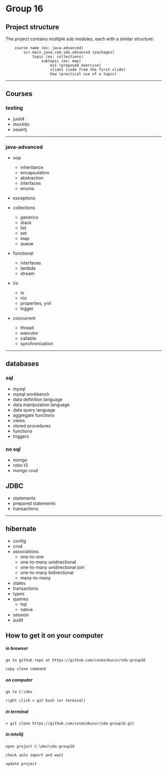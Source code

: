 # Group 16

## Project structure
The project contains multiple sub modules, each with a similar structure:

        course name (ex: java-advanced)
            scr.main.java.com.sda.advanced (packages)
                topic (ex: collections)
                    subtopic (ex: map)
                        ex1 (proposed exercise)
                        slide1 (code from the first slide)
                        how (practical use of a topic)

---

## Courses

### testing
- junit4
- mockito
- assertj

---

### java-advanced
- oop

    - inheritance
    - encapsulation
    - abstraction
    - interfaces
    - enums

- exceptions

- collections

    - generics
    - stack
    - list
    - set
    - map
    - queue

- functional

    - interfaces  
    - lambda
    - stream

- i/o

    - io
    - nio
    - properties, yml
    - logger
    
- concurrent

    - thread
    - executor
    - callable
    - synchronization

---

##  databases

### sql
- mysql
- mysql workbench
- data definition language
- data manipulation language
- data query language
- aggregate functions
- views
- stored procedures
- functions
- triggers

### no sql
- mongo
- robo t3
- mongo crud

## JDBC

- statements
- prepared statements
- transactions

---

## hibernate

- config
- crud
- associations
    - one-to-one
    - one-to-many unidirectional
    - one-to-many unidirectional join
    - one-to-many bidirectional
    - many-to-many
- states
- transactions
- types
- queries
    - hql
    - native
- session
- audit 

## How to get it on your computer

##### in browser

	go to github repo at https://github.com/cosminbucur/sda-group16

	copy clone command

##### on computer
	go to C:\dev

	right click > git bash (or terminal)

##### in terminal
	> git clone https://github.com/cosminbucur/sda-group16.git

##### in intellij
	open project C:\dev\sda-group16

	check auto import and wait

	update project
